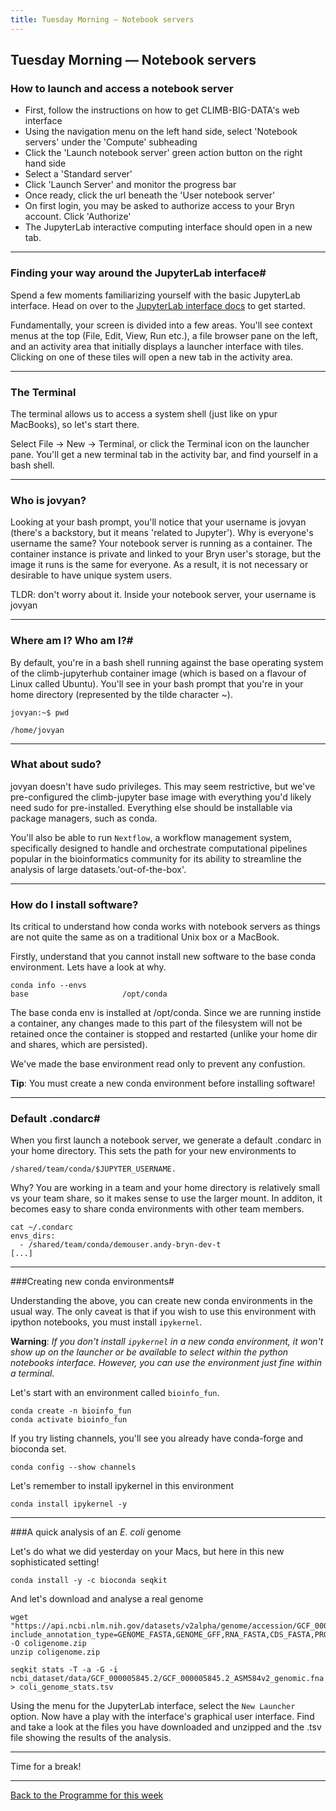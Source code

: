 ```yaml
---
title: Tuesday Morning — Notebook servers
---
```


## Tuesday Morning — Notebook servers 

### How to launch and access a notebook server

* First, follow the instructions on how to get CLIMB-BIG-DATA's web interface 
* Using the navigation menu on the left hand side, select 'Notebook servers' under the 'Compute' subheading
* Click the 'Launch notebook server' green action button on the right hand side
* Select a 'Standard server'
* Click 'Launch Server' and monitor the progress bar
* Once ready, click the url beneath the 'User notebook server'
* On first login, you may be asked to authorize access to your Bryn account. Click 'Authorize'
* The JupyterLab interactive computing interface should open in a new tab.

---

### Finding your way around the JupyterLab interface#

Spend a few moments familiarizing yourself with the basic JupyterLab interface. Head on over to the [JupyterLab interface docs](https://jupyterlab.readthedocs.io/en/stable/user/interface.html) to get started.

Fundamentally, your screen is divided into a few areas. You'll see context menus at the top (File, Edit, View, Run etc.), a file browser pane on the left, and an activity area that initially displays a launcher interface with tiles. Clicking on one of these tiles will open a new tab in the activity area.

---


### The Terminal
The terminal allows us to access a system shell (just like on ypur MacBooks), so let's start there.

Select File -> New -> Terminal, or click the Terminal icon on the launcher pane. You'll get a new terminal tab in the activity bar, and find yourself in a bash shell.

---


### Who is jovyan?
Looking at your bash prompt, you'll notice that your username is jovyan (there's a backstory, but it means 'related to Jupyter'). Why is everyone's username the same? Your notebook server is running as a container. The container instance is private and linked to your Bryn user's storage, but the image it runs is the same for everyone. As a result, it is not necessary or desirable to have unique system users.

TLDR: don't worry about it. Inside your notebook server, your username is jovyan

---

### Where am I? Who am I?#

By default, you're in a bash shell running against the base operating system of the climb-jupyterhub container image (which is based on a flavour of Linux called Ubuntu). You'll see in your bash prompt that you're in your home directory (represented by the tilde character ~).


```
jovyan:~$ pwd
```

```
/home/jovyan
```

---

### What about sudo?
jovyan doesn't have sudo privileges. This may seem restrictive, but we've pre-configured the climb-jupyter base image with everything you'd likely need sudo for pre-installed. Everything else should be installable via package managers, such as conda. 

You'll also be able to run ``Nextflow``, a workflow management system, specifically designed to handle and orchestrate computational pipelines popular in the bioinformatics community for its ability to streamline the analysis of large datasets.'out-of-the-box'.

---

### How do I install software?
Its critical to understand how conda works with notebook servers as things are not quite the same as on a traditional Unix box or a MacBook.

Firstly, understand that you cannot install new software to the base conda environment. Lets have a look at why.

```
conda info --envs
base                     /opt/conda
```

The base conda env is installed at /opt/conda. Since we are running instide a container, any changes made to this part of the filesystem will not be retained once the container is stopped and restarted (unlike your home dir and shares, which are persisted).

We've made the base environment read only to prevent any confustion.

**Tip**: You must create a new conda environment before installing software!

---

### Default .condarc#

When you first launch a notebook server, we generate a default .condarc in your home directory. This sets the path for your new environments to 
```
/shared/team/conda/$JUPYTER_USERNAME. 
```

Why? You are working in a team and your home directory is relatively small vs your team share, so it makes sense to use the larger mount. In additon, it becomes easy to share conda environments with other team members.

```
cat ~/.condarc
envs_dirs:
  - /shared/team/conda/demouser.andy-bryn-dev-t
[...]
```
---

###Creating new conda environments#

Understanding the above, you can create new conda environments in the usual way. The only caveat is that if you wish to use this environment with ipython notebooks, you must install `ipykernel`.

**Warning**: *If you don't install `ipykernel` in a new conda environment, it won't show up on the launcher or be available to select within the python notebooks interface. However, you can use the environment just fine within a terminal.*

Let's start with an environment called `bioinfo_fun`. 

```
conda create -n bioinfo_fun
conda activate bioinfo_fun
```

If you try listing channels, you'll see you already have conda-forge and bioconda set.

```
conda config --show channels
```

Let's remember to install ipykernel in this environment

```
conda install ipykernel -y
```
---

###A quick analysis of an *E. coli* genome

Let's do what we did yesterday on your Macs, but here in this new sophisticated setting!


```
conda install -y -c bioconda seqkit
```

And let's download and analyse a real genome

```
wget "https://api.ncbi.nlm.nih.gov/datasets/v2alpha/genome/accession/GCF_000005845.2/download?include_annotation_type=GENOME_FASTA,GENOME_GFF,RNA_FASTA,CDS_FASTA,PROT_FASTA,SEQUENCE_REPORT&filename=GCF_000005845.2.zip" -O coligenome.zip
unzip coligenome.zip

seqkit stats -T -a -G -i ncbi_dataset/data/GCF_000005845.2/GCF_000005845.2_ASM584v2_genomic.fna > coli_genome_stats.tsv

```

Using the menu for the JupyterLab interface, select the `New Launcher` option. 
Now have a play with the interface's graphical user interface. Find and take a look at the files you have downloaded and unzipped and the .tsv file showing the results of the analysis.


---


Time for a break!

---

[Back to the Programme for this week](week_1__programme.md)
